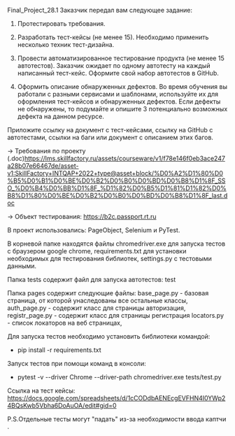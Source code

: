Final_Project_28.1
Заказчик передал вам следующее задание:

1. Протестировать требования.

2. Разработать тест-кейсы (не менее 15). Необходимо применить несколько техник тест-дизайна.

3. Провести автоматизированное тестирование продукта (не менее 15 автотестов). Заказчик ожидает по одному автотесту на каждый написанный тест-кейс. Оформите свой набор автотестов в GitHub.

4. Оформить описание обнаруженных дефектов. Во время обучения вы работали с разными сервисами и шаблонами, используйте их для оформления тест-кейсов и обнаруженных дефектов. Если дефекты не обнаружены, то подумайте и опишите 3 потенциально возможных дефекта на данном ресурсе.

Приложите ссылку на документ с тест-кейсами, ссылку на GitHub с автотестами, ссылки на баги или документ с описанием этих багов.

→ Требования по проекту (.doc)https://lms.skillfactory.ru/assets/courseware/v1/f78e146f0eb3ace247a28b07e66467de/asset-v1:SkillFactory+INTQAP+2022+type@asset+block/%D0%A2%D1%80%D0%B5%D0%B1%D0%BE%D0%B2%D0%B0%D0%BD%D0%B8%D1%8F_SSO_%D0%B4%D0%BB%D1%8F_%D1%82%D0%B5%D1%81%D1%82%D0%B8%D1%80%D0%BE%D0%B2%D0%B0%D0%BD%D0%B8%D1%8F_last.doc

→ Объект тестирования: https://b2c.passport.rt.ru




В проект использовались: PageObject, Selenium и PyTest.

В корневой папке находятся файлы chromedriver.exe для запуска тестов с браузером google chrome, requirements.txt для установки необходимых для тестирования библиотек, settings.py с тестовыми данными.

Папка tests содержит файл для запуска автотестов: test

Папка pages содержит следующие файлы: base_page.py - базовая страница, от которой унаследованы все остальные классы, auth_page.py - содержит класс для страницы авторизация, registr_page.py - содержит класс для страницы регистрация 
locators.py - список локаторов на веб страницах, 

Для запуска тестов необходимо установить библиотеки командой:
- pip install -r requirements.txt

Запуск тестов при помощи команд в консоли:

- pytest -v --driver Chrome --driver-path chromedriver.exe tests/test.py

Ссылка на тест кейсы: https://docs.google.com/spreadsheets/d/1cCODdbAENEcgEVFHN4I0YWp24BQsKwb5Vbha6DoAuOA/edit#gid=0 

P.S.Отдельные тесты могут "падать" из-за необходимости ввода каптчи .
